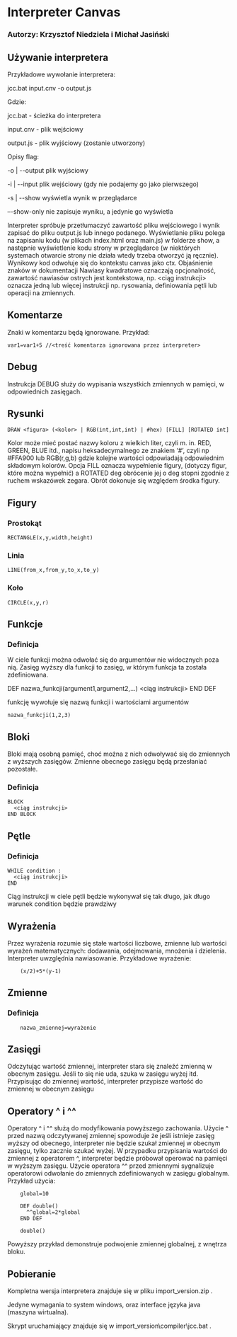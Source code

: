 # Interpreter Canvas
### Autorzy: Krzysztof Niedziela i Michał Jasiński

## Używanie interpretera
Przykładowe wywołanie interpretera:

jcc.bat input.cnv -o output.js

Gdzie:

jcc.bat - ścieżka do interpretera

input.cnv - plik wejściowy

output.js - plik wyjściowy (zostanie utworzony)

Opisy flag:

-o | --output	plik wyjściowy

-i | --input	plik wejściowy (gdy nie podajemy go jako pierwszego)

-s | --show	wyświetla wynik w przeglądarce

–-show-only	nie zapisuje wyniku, a jedynie go wyświetla

Interpreter spróbuje przetłumaczyć zawartość pliku wejściowego i wynik zapisać do pliku output.js lub innego podanego. 
Wyświetlanie pliku polega na zapisaniu kodu (w plikach index.html oraz main.js) w folderze show, a następnie wyświetlenie kodu strony w przeglądarce (w niektórych systemach otwarcie strony nie działa wtedy trzeba otworzyć ją ręcznie).
Wynikowy kod odwołuje się do kontekstu canvas jako ctx.
Objaśnienie znaków w dokumentacji
Nawiasy kwadratowe oznaczają opcjonalność, zawartość nawiasów ostrych jest kontekstowa, np. <ciąg instrukcji> oznacza jedną lub więcej instrukcji np. rysowania, definiowania pętli lub operacji na zmiennych.

## Komentarze
Znaki w komentarzu będą ignorowane. Przykład:

    var1=var1+5	//<treść komentarza ignorowana przez interpreter>

## Debug
Instrukcja DEBUG służy do wypisania wszystkich zmiennych w pamięci, w odpowiednich zasięgach.

## Rysunki

    DRAW <figura> (<kolor> | RGB(int,int,int) | #hex) [FILL] [ROTATED int]

Kolor może mieć postać nazwy koloru z wielkich liter, czyli m. in. RED, GREEN, BLUE itd., napisu heksadecymalnego ze znakiem ‘#’, czyli np #FFA900 lub RGB(r,g,b) gdzie kolejne wartości odpowiadają odpowiednim składowym kolorów. Opcja FILL oznacza wypełnienie figury, (dotyczy figur, które można wypełnić) a ROTATED deg obrócenie jej o deg stopni zgodnie z ruchem wskazówek zegara. Obrót dokonuje się względem środka figury.

## Figury
### Prostokąt
    RECTANGLE(x,y,width,height)
### Linia
    LINE(from_x,from_y,to_x,to_y)
### Koło
    CIRCLE(x,y,r)

## Funkcje
### Definicja
W ciele funkcji można odwołać się do argumentów nie widocznych poza nią. Zasięg wyższy dla funkcji to zasięg, w którym funkcja ta została zdefiniowana.
  

  DEF nazwa_funkcji(argument1,argument2,...)
    <ciąg instrukcji>
  END DEF

funkcję wywołuje się nazwą funkcji i wartościami argumentów
    
    nazwa_funkcji(1,2,3)

## Bloki
Bloki mają osobną pamięć, choć można z nich odwoływać się do zmiennych z wyższych zasięgów. Zmienne obecnego zasięgu będą przesłaniać pozostałe.
### Definicja

    BLOCK
      <ciąg instrukcji>
    END BLOCK

## Pętle
### Definicja

    WHILE condition :
      <ciąg instrukcji>
    END
  
Ciąg instrukcji w ciele pętli będzie wykonywał się tak długo, jak długo warunek condition będzie prawdziwy

## Wyrażenia
Przez wyrażenia rozumie się stałe wartości liczbowe, zmienne lub wartości wyrażeń matematycznych: dodawania, odejmowania, mnożenia i dzielenia. Interpreter uwzględnia nawiasowanie. Przykładowe wyrażenie:

        (x/2)+5*(y-1)

## Zmienne
### Definicja

        nazwa_zmiennej=wyrażenie

## Zasięgi
Odczytując wartość zmiennej, interpreter stara się znaleźć zmienną w obecnym zasięgu. Jeśli to się nie uda, szuka w zasięgu wyżej itd. Przypisując do zmiennej wartość, interpreter przypisze wartość do zmiennej w obecnym zasięgu

## Operatory ^ i ^^
Operatory ^ i ^^ służą do modyfikowania powyższego zachowania. Użycie ^ przed nazwą odczytywanej zmiennej spowoduje że jeśli istnieje zasięg wyższy od obecnego, interpreter nie będzie szukał zmiennej w obecnym zasięgu, tylko zacznie szukać wyżej. W przypadku przypisania wartości do zmiennej z operatorem ^, interpreter będzie próbował operować na pamięci w wyższym zasięgu.
Użycie operatora ^^ przed zmiennymi sygnalizuje operatorowi odwołanie do zmiennych zdefiniowanych w zasięgu globalnym. Przykład użycia:
      

        global=10
        
        DEF double()
          ^^global=2*global
        END DEF
        
        double()
      
Powyższy przykład demonstruje podwojenie zmiennej globalnej, z wnętrza bloku.

## Pobieranie
Kompletna wersja interpretera znajduje się w pliku import_version.zip .

Jedyne wymagania to system windows, oraz interface języka java (maszyna wirtualna).

Skrypt uruchamiający znajduje się w import_version\compiler\jcc.bat .

